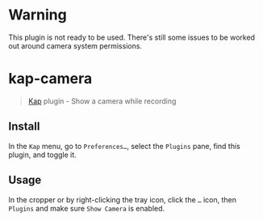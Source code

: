 # Warning

This plugin is not ready to be used. There's still some issues to be worked out around camera system permissions.

# kap-camera

> [Kap](https://github.com/wulkano/kap) plugin - Show a camera while recording

## Install

In the `Kap` menu, go to `Preferences…`, select the `Plugins` pane, find this plugin, and toggle it.

## Usage

In the cropper or by right-clicking the tray icon, click the `…` icon, then `Plugins` and make sure `Show Camera` is enabled.
